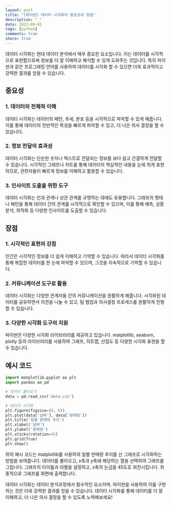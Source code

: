```yaml
---
layout: post
title: "[파이썬] 데이터 시각화의 중요성과 장점"
description: " "
date: 2023-09-01
tags: [python]
comments: true
share: true
---
```


데이터 시각화는 현대 데이터 분석에서 매우 중요한 요소입니다. 이는 데이터를 시각적으로 표현함으로써 정보를 더 잘 이해하고 해석할 수 있게 도와주는 것입니다. 특히 파이썬과 같은 프로그래밍 언어를 사용하여 데이터를 시각화 할 수 있으면 더욱 효과적이고 강력한 결과를 얻을 수 있습니다.

## 중요성

### 1. 데이터의 전체적 이해
데이터 시각화는 데이터의 패턴, 추세, 분포 등을 시각적으로 파악할 수 있게 해줍니다. 이를 통해 데이터의 전반적인 특성을 빠르게 파악할 수 있고, 더 나은 의사 결정을 할 수 있습니다.

### 2. 정보 전달의 효과성
데이터 시각화는 단순한 숫자나 텍스트로 전달되는 정보를 보다 쉽고 간결하게 전달할 수 있습니다. 시각적인 그래프나 차트를 통해 데이터의 핵심적인 내용을 눈에 띄게 표현하므로, 관련자들이 빠르게 정보를 이해하고 활용할 수 있습니다.

### 3. 인사이트 도출을 위한 도구
데이터 시각화는 인과 관계나 상관 관계를 규명하는 데에도 유용합니다. 그래프의 형태나 패턴을 통해 데이터 간의 관계를 시각적으로 확인할 수 있으며, 이를 통해 예측, 상황 분석, 최적화 등 다양한 인사이트를 도출할 수 있습니다.

## 장점

### 1. 시각적인 표현의 강점
인간은 시각적인 정보를 더 쉽게 이해하고 기억할 수 있습니다. 따라서 데이터 시각화를 통해 복잡한 데이터를 한 눈에 파악할 수 있으며, 그것을 지속적으로 기억할 수 있습니다.

### 2. 커뮤니케이션 도구로 활용
데이터 시각화는 다양한 관계자들 간의 커뮤니케이션을 원활하게 해줍니다. 시각화된 데이터를 공유하면서 의견을 나눌 수 있고, 팀 협업과 의사결정 프로세스를 원활하게 진행할 수 있습니다.

### 3. 다양한 시각화 도구의 지원
파이썬은 다양한 시각화 라이브러리를 제공하고 있습니다. matplotlib, seaborn, plotly 등의 라이브러리를 사용하여 그래프, 히트맵, 산점도 등 다양한 시각화 표현을 할 수 있습니다.

## 예시 코드

```python
import matplotlib.pyplot as plt
import pandas as pd

# 데이터 불러오기
data = pd.read_csv('data.csv')

# 데이터 시각화
plt.figure(figsize=(8, 6))
plt.plot(data['날짜'], data['판매량'])
plt.title('일별 판매량 추이')
plt.xlabel('날짜')
plt.ylabel('판매량')
plt.xticks(rotation=45)
plt.grid(True)
plt.show()
```

위의 예시 코드는 matplotlib를 사용하여 일별 판매량 추이를 선 그래프로 시각화하는 방법을 보여줍니다. 데이터를 불러오고, x축과 y축에 해당하는 열을 선택하여 그래프를 그립니다. 그래프의 타이틀과 라벨을 설정하고, x축의 눈금을 45도로 회전시킵니다. 최종적으로 그래프를 화면에 출력합니다.

데이터 시각화는 데이터 분석과정에서 필수적인 요소이며, 파이썬을 사용하여 이를 구현하는 것은 더욱 강력한 결과를 얻을 수 있습니다. 데이터 시각화를 통해 데이터를 더 잘 이해하고, 더 나은 의사 결정을 할 수 있도록 노력해보세요!